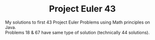 <h1 align=center>Project Euler 43</h1>

My solutions to first 43 Project Euler Problems using Math principles on Java.\
Problems 18 & 67 have same type of solution (technically 44 solutions).
